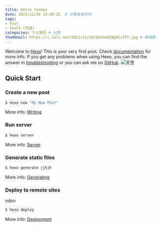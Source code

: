 ```yaml
---
title: Hello london
date: 2021/11/18 13:48:25  # 文章发表时间
tags:
- test
- test2 (可选)
categories: 个人简历 # 分类
thumbnail: https://i.loli.net/2021/11/28/9Za7wdtBghEiTFY.jpg # 略缩图
---
```

Welcome to [Hexo](https://hexo.io/)! This is your very first post. Check [documentation](https://hexo.io/docs/) for more info. If you get any problems when using Hexo, you can find the answer in [troubleshooting](https://hexo.io/docs/troubleshooting.html) or you can ask me on [GitHub](https://github.com/hexojs/hexo/issues).
![天空](https://i.loli.net/2021/11/28/9Za7wdtBghEiTFY.jpg)

## Quick Start

### Create a new post

``` bash
$ hexo new "My New Post"
```

More info: [Writing](https://hexo.io/docs/writing.html)

### Run server

``` bash
$ hexo server
```

More info: [Server](https://hexo.io/docs/server.html)

### Generate static files

``` bash
$ hexo generate jjhjh
```

More info: [Generating](https://hexo.io/docs/generating.html)

### Deploy to remote sites
ndon

``` bash
$ hexo deploy
```

More info: [Deployment](https://hexo.io/docs/one-command-deployment.html)
